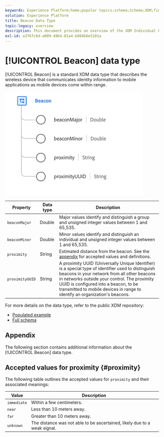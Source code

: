 ```yaml
---
keywords: Experience Platform;home;popular topics;schema;Schema;XDM;fields;schemas;Schemas;beacon;interaction details;datatype;data-type;data type;
solution: Experience Platform
title: Beacon Data Type
topic-legacy: overview
description: This document provides an overview of the XDM Individual Profile class.
exl-id: a3767c8d-a009-49b4-81a4-b084b6e5101a
---
```

# [!UICONTROL Beacon] data type

[!UICONTROL Beacon] is a standard XDM data type that describes the wireless device that communicates identity information to mobile applications as mobile devices come within range.

<img src='../images/data-types/beacon.png' width=450 /><br />

| Property | Data type | Description |
| --- | --- | --- |
| `beaconMajor` | Double | Major values identify and distinguish a group and unsigned integer values between 1 and 65,535. |
| `beaconMinor` | Double | Minor values identify and distinguish an individual and unsigned integer values between 1 and 65,535. |
| `proximity` | String | Estimated distance from the beacon. See the [appendix](#proximity) for accepted values and definitions. |
| `proximityUUID` | String | A proximity UUID (Universally Unique Identifier) is a special type of identifier used to distinguish beacons in your network from all other beacons in networks outside your control. The proximity UUID is configured into a beacon, to be transmitted to mobile devices in range to identify an organization's beacons. |

For more details on the data type, refer to the public XDM repository:

* [Populated example](https://github.com/adobe/xdm/blob/master/components/datatypes/beacon-interaction-details.example.1.json)
* [Full schema](https://github.com/adobe/xdm/blob/master/components/datatypes/beacon-interaction-details.schema.json)

## Appendix

The following section contains additional information about the [!UICONTROL Beacon] data type.

## Accepted values for proximity {#proximity}

The following table outlines the accepted values for `proximity` and their associated meanings:

| Value | Description |
| --- | --- |
| `immediate` | Within a few centimeters. |
| `near` | Less than 10 meters away. |
| `far` | Greater than 10 meters away. |
| `unknown` | The distance was not able to be ascertained, likely due to a weak signal. |
